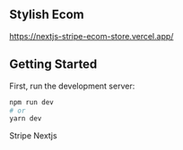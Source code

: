 ## Stylish Ecom
https://nextjs-stripe-ecom-store.vercel.app/

## Getting Started

First, run the development server:

```bash
npm run dev
# or
yarn dev
```

Stripe
Nextjs